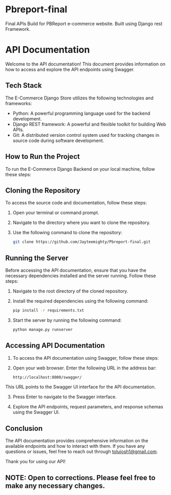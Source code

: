 # Pbreport-final
Final APIs Build for PBReport e-commerce website. Built using Django rest Framework.

# API Documentation

Welcome to the API documentation! 
This document provides information on how to access and explore the API endpoints using Swagger.

## Tech Stack

The E-Commerce Django Store utilizes the following technologies and frameworks:

- Python: A powerful programming language used for the backend development.
- Django REST framework: A powerful and flexible toolkit for building Web APIs.
- Git: A distributed version control system used for tracking changes in source code during software development.

## How to Run the Project

To run the E-Commerce Django Backend on your local machine, follow these steps:


## Cloning the Repository

To access the source code and documentation, follow these steps:

1. Open your terminal or command prompt.
2. Navigate to the directory where you want to clone the repository.
3. Use the following command to clone the repository:

   ```bash
   git clone https://github.com/Jayteemighty/Pbreport-final.git

## Running the Server

Before accessing the API documentation, ensure that you have the necessary dependencies installed and the server running. Follow these steps:

1. Navigate to the root directory of the cloned repository.
2. Install the required dependencies using the following command:

   ```bash
   pip install -r requirements.txt

3. Start the server by running the following command:

   ```bash
   python manage.py runserver

## Accessing API Documentation

1. To access the API documentation using Swagger, follow these steps:

2. Open your web browser. Enter the following URL in the address bar:

   ```bash
   http://localhost:8000/swagger/
   
This URL points to the Swagger UI interface for the API documentation.

3. Press Enter to navigate to the Swagger interface.

4. Explore the API endpoints, request parameters, and response schemas using the Swagger UI.

## Conclusion

The API documentation provides comprehensive information on the available endpoints and how to interact with them. If you have any questions or issues, feel free to reach out through tolujosh1@gmail.com.

Thank you for using our API!

## NOTE: Open to corrections. Please feel free to make any necessary changes.



